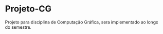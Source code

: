 # Projeto-CG
Projeto para disciplina de Computação Gráfica, sera implementado ao longo do semestre.
